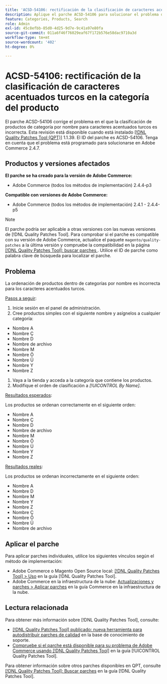 ```yaml
---
title: 'ACSD-54106: rectificación de la clasificación de caracteres acentuados turcos en la categoría del producto'
description: Aplique el parche ACSD-54106 para solucionar el problema de Adobe Commerce donde la ordenación de productos de categoría por nombre para caracteres acentuados turcos es incorrecta.
feature: Categories, Products, Search
role: Admin
exl-id: 45c8efbb-85d0-4d25-9d7e-9c41a97e80fa
source-git-commit: 011a6f46f76029eaf67f172b576e58dac9710a3d
workflow-type: tm+mt
source-wordcount: '402'
ht-degree: 0%

---
```


# ACSD-54106: rectificación de la clasificación de caracteres acentuados turcos en la categoría del producto

El parche ACSD-54106 corrige el problema en el que la clasificación de productos de categoría por nombre para caracteres acentuados turcos es incorrecta. Esta revisión está disponible cuando está instalado [[!DNL Quality Patches Tool (QPT)]](https://experienceleague.adobe.com/en/docs/commerce-operations/tools/quality-patches-tool/quality-patches-tool-to-self-serve-quality-patches) 1.1.39. El ID del parche es ACSD-54106. Tenga en cuenta que el problema está programado para solucionarse en Adobe Commerce 2.4.7.

## Productos y versiones afectados

**El parche se ha creado para la versión de Adobe Commerce:**

* Adobe Commerce (todos los métodos de implementación) 2.4.4-p3

**Compatible con versiones de Adobe Commerce:**

* Adobe Commerce (todos los métodos de implementación) 2.4.1 - 2.4.4-p5

>[!NOTE]
>
>El parche podría ser aplicable a otras versiones con las nuevas versiones de [!DNL Quality Patches Tool]. Para comprobar si el parche es compatible con su versión de Adobe Commerce, actualice el paquete `magento/quality-patches` a la última versión y compruebe la compatibilidad en la página [[!DNL Quality Patches Tool]: buscar parches ](https://experienceleague.adobe.com/tools/commerce-quality-patches/index.html). Utilice el ID de parche como palabra clave de búsqueda para localizar el parche.

## Problema

La ordenación de productos dentro de categorías por nombre es incorrecta para los caracteres acentuados turcos.

<u>Pasos a seguir</u>:

1. Inicie sesión en el panel de administración.
1. Cree productos simples con el siguiente nombre y asígnelos a cualquier categoría:

* Nombre A
* Nombre Ç
* Nombre D
* Nombre de archivo
* Nombre M
* Nombre Ö
* Nombre Ü
* Nombre Y
* Nombre Z

1. Vaya a la tienda y acceda a la categoría que contiene los productos.
1. Modifique el orden de clasificación a *[!UICONTROL By Name]*.

<u>Resultados esperados</u>:

Los productos se ordenan correctamente en el siguiente orden:

* Nombre A
* Nombre Ç
* Nombre D
* Nombre de archivo
* Nombre M
* Nombre Ö
* Nombre Ü
* Nombre Y
* Nombre Z

<u>Resultados reales</u>:

Los productos se ordenan incorrectamente en el siguiente orden:

* Nombre A
* Nombre D
* Nombre M
* Nombre Y
* Nombre Z
* Nombre Ç
* Nombre Ö
* Nombre Ü
* Nombre de archivo

## Aplicar el parche

Para aplicar parches individuales, utilice los siguientes vínculos según el método de implementación:

* Adobe Commerce o Magento Open Source local: [[!DNL Quality Patches Tool] > Uso](/help/tools/quality-patches-tool/usage.md) en la guía [!DNL Quality Patches Tool].
* Adobe Commerce en la infraestructura de la nube: [Actualizaciones y parches > Aplicar parches](https://experienceleague.adobe.com/docs/commerce-cloud-service/user-guide/develop/upgrade/apply-patches.html) en la guía Commerce en la infraestructura de la nube.

## Lectura relacionada

Para obtener más información sobre [!DNL Quality Patches Tool], consulte:

* [[!DNL Quality Patches Tool] publicado: nueva herramienta para autodistribuir parches de calidad](https://experienceleague.adobe.com/en/docs/commerce-operations/tools/quality-patches-tool/quality-patches-tool-to-self-serve-quality-patches) en la base de conocimiento de soporte.
* [Compruebe si el parche está disponible para su problema de Adobe Commerce usando [!DNL Quality Patches Tool]](/help/tools/quality-patches-tool/patches-available-in-qpt/check-patch-for-magento-issue-with-magento-quality-patches.md) en la guía [!UICONTROL Quality Patches Tool].


Para obtener información sobre otros parches disponibles en QPT, consulte [[!DNL Quality Patches Tool]: Buscar parches](https://experienceleague.adobe.com/tools/commerce-quality-patches/index.html) en la guía [!DNL Quality Patches Tool].
